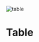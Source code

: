 ![table](https://user-images.githubusercontent.com/83449998/215312150-9f34ba2a-8b8d-4cd7-91ac-d07387472293.png)
# Table
